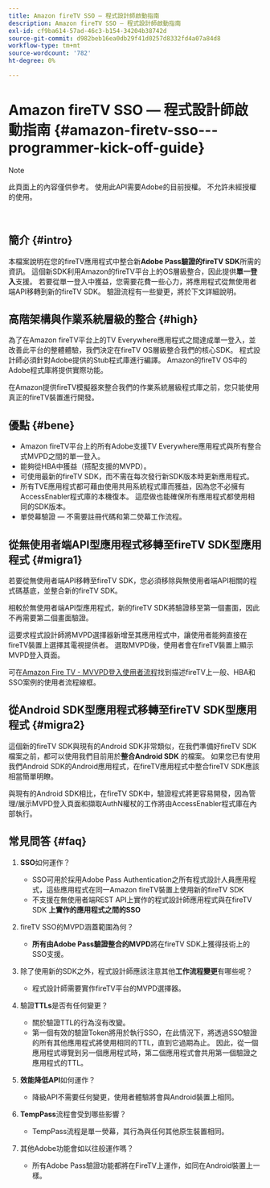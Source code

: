 ```yaml
---
title: Amazon fireTV SSO — 程式設計師啟動指南
description: Amazon fireTV SSO — 程式設計師啟動指南
exl-id: cf9ba614-57ad-46c3-b154-34204b38742d
source-git-commit: d982beb16ea0db29f41d0257d8332fd4a07a84d8
workflow-type: tm+mt
source-wordcount: '782'
ht-degree: 0%

---
```


# Amazon fireTV SSO — 程式設計師啟動指南 {#amazon-firetv-sso---programmer-kick-off-guide}

>[!NOTE]
>
>此頁面上的內容僅供參考。 使用此API需要Adobe的目前授權。 不允許未經授權的使用。

</br>

## 簡介 {#intro}

本檔案說明在您的fireTV應用程式中整合新&#x200B;**Adobe Pass驗證的fireTV SDK**&#x200B;所需的資訊。 這個新SDK利用Amazon的fireTV平台上的OS層級整合，因此提供&#x200B;**單一登入**&#x200B;支援。 若要從單一登入中獲益，您需要花費一些心力，將應用程式從無使用者端API移轉到新的fireTV SDK。 驗證流程有一些變更，將於下文詳細說明。

## 高階架構與作業系統層級的整合 {#high}

為了在Amazon fireTV平台上的TV Everywhere應用程式之間達成單一登入，並改善此平台的整體體驗，我們決定在fireTV OS層級整合我們的核心SDK。 程式設計師必須針對Adobe提供的Stub程式庫進行編譯。 Amazon的fireTV OS中的Adobe程式庫將提供實際功能。

在Amazon提供fireTV模擬器來整合我們的作業系統層級程式庫之前，您只能使用真正的fireTV裝置進行開發。

## 優點 {#bene}

* Amazon fireTV平台上的所有Adobe支援TV Everywhere應用程式與所有整合式MVPD之間的單一登入。
* 能夠從HBA中獲益（搭配支援的MVPD）。
* 可使用最新的fireTV SDK，而不需在每次發行新SDK版本時更新應用程式。
* 所有TVE應用程式都可藉由使用共用系統程式庫而獲益，因為您不必擁有AccessEnabler程式庫的本機復本。 這麼做也能確保所有應用程式都使用相同的SDK版本。
* 單熒幕驗證 — 不需要註冊代碼和第二熒幕工作流程。

## 從無使用者端API型應用程式移轉至fireTV SDK型應用程式 {#migra1}

若要從無使用者端API移轉至fireTV SDK，您必須移除與無使用者端API相關的程式碼基底，並整合新的fireTV SDK。

相較於無使用者端API型應用程式，新的fireTV SDK將驗證移至第一個畫面，因此不再需要第二個畫面驗證。

這要求程式設計師將MVPD選擇器新增至其應用程式中，讓使用者能夠直接在fireTV裝置上選擇其電視提供者。 選取MVPD後，使用者會在fireTV裝置上顯示MVPD登入頁面。

可在[Amazon Fire TV - MVVPD登入使用者流程](https://xd.adobe.com/view/9058288e-4b67-43a1-9d5b-5f76ede6c51e/)找到描述fireTV上一般、HBA和SSO案例的使用者流程線框。

## 從Android SDK型應用程式移轉至fireTV SDK型應用程式 {#migra2}

這個新的fireTV SDK與現有的Android SDK非常類似，在我們準備好fireTV SDK檔案之前，都可以使用我們目前用於&#x200B;**整合Android SDK** <!--http://tve.helpdocsonline.com/android-technical-overview-->的檔案。 如果您已有使用我們Android SDK的Android應用程式，在fireTV應用程式中整合fireTV SDK應該相當簡單明瞭。

與現有的Android SDK相比，在fireTV SDK中，驗證程式將更容易開發，因為管理/展示MVPD登入頁面和擷取AuthN權杖的工作將由AccessEnabler程式庫在內部執行。

## 常見問答 {#faq}

1. **SSO**&#x200B;如何運作？

   * SSO可用於採用Adobe Pass Authentication之所有程式設計人員應用程式，這些應用程式在同一Amazon fireTV裝置上使用新的fireTV SDK
   * 不支援在無使用者端REST API上實作的程式設計師應用程式與在fireTV SDK **上實作的應用程式之間的SSO**

1. fireTV SSO的MVPD涵蓋範圍為何？

   * **所有由Adobe Pass驗證整合的MVPD**&#x200B;將在fireTV SDK上獲得技術上的SSO支援。

1. 除了使用新的SDK之外，程式設計師應該注意其他&#x200B;**工作流程變更**&#x200B;有哪些呢？

   * 程式設計師需要實作fireTV平台的MVPD選擇器。

1. 驗證&#x200B;**TTLs**&#x200B;是否有任何變更？

   * 關於驗證TTL的行為沒有改變。
   * 第一個有效的驗證Token將用於執行SSO，在此情況下，將透過SSO驗證的所有其他應用程式將使用相同的TTL，直到它過期為止。 因此，從一個應用程式導覽到另一個應用程式時，第二個應用程式會共用第一個驗證之應用程式的TTL。

1. **效能降低API**&#x200B;如何運作？

   * 降級API不需要任何變更，使用者體驗將會與Android裝置上相同。

1. **TempPass**&#x200B;流程會受到哪些影響？

   * TempPass流程是單一熒幕，其行為與任何其他原生裝置相同。

1. 其他Adobe功能會如以往般運作嗎？

   * 所有Adobe Pass驗證功能都將在FireTV上運作，如同在Android裝置上一樣。
